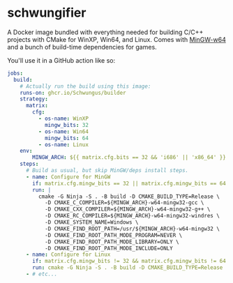 # schwungifier

A Docker image bundled with everything needed for building C/C++ projects with CMake for WinXP, Win64, and Linux. Comes with [MinGW-w64](https://mingw-w64.org) and a bunch of build-time dependencies for games.

You'll use it in a GitHub action like so:

```yml
jobs:
  build:
    # Actually run the build using this image:
    runs-on: ghcr.io/Schwungus/builder
    strategy:
      matrix:
        cfg:
          - os-name: WinXP
            mingw_bits: 32
          - os-name: Win64
            mingw_bits: 64
          - os-name: Linux
    env:
        MINGW_ARCH: ${{ matrix.cfg.bits == 32 && 'i686' || 'x86_64' }}
    steps:
      # Build as usual, but skip MinGW/deps install steps.
      - name: Configure for MinGW
        if: matrix.cfg.mingw_bits == 32 || matrix.cfg.mingw_bits == 64
        run: |
          cmake -G Ninja -S . -B build -D CMAKE_BUILD_TYPE=Release \
            -D CMAKE_C_COMPILER=${MINGW_ARCH}-w64-mingw32-gcc \
            -D CMAKE_CXX_COMPILER=${MINGW_ARCH}-w64-mingw32-g++ \
            -D CMAKE_RC_COMPILER=${MINGW_ARCH}-w64-mingw32-windres \
            -D CMAKE_SYSTEM_NAME=Windows \
            -D CMAKE_FIND_ROOT_PATH=/usr/${MINGW_ARCH}-w64-mingw32 \
            -D CMAKE_FIND_ROOT_PATH_MODE_PROGRAM=NEVER \
            -D CMAKE_FIND_ROOT_PATH_MODE_LIBRARY=ONLY \
            -D CMAKE_FIND_ROOT_PATH_MODE_INCLUDE=ONLY
      - name: Configure for Linux
        if: matrix.cfg.mingw_bits != 32 && matrix.cfg.mingw_bits != 64
        run: cmake -G Ninja -S . -B build -D CMAKE_BUILD_TYPE=Release
      - # etc...
```
